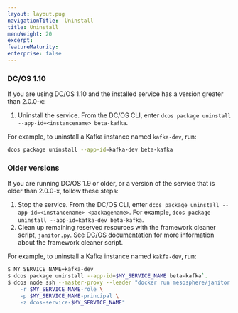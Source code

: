 ```yaml
---
layout: layout.pug
navigationTitle:  Uninstall
title: Uninstall
menuWeight: 20
excerpt:
featureMaturity:
enterprise: false
---
```


<!-- This source repo for this topic is https://github.com/mesosphere/dcos-commons -->


<!-- THIS CONTENT DUPLICATES THE DC/OS OPERATION GUIDE -->

### DC/OS 1.10

If you are using DC/OS 1.10 and the installed service has a version greater than 2.0.0-x:

1. Uninstall the service. From the DC/OS CLI, enter `dcos package uninstall --app-id=<instancename> beta-kafka`.

For example, to uninstall a Kafka instance named `kafka-dev`, run:

```bash
dcos package uninstall --app-id=kafka-dev beta-kafka
```

### Older versions

If you are running DC/OS 1.9 or older, or a version of the service that is older than 2.0.0-x, follow these steps:

1. Stop the service. From the DC/OS CLI, enter `dcos package uninstall --app-id=<instancename> <packagename>`.
   For example, `dcos package uninstall --app-id=kafka-dev beta-kafka`.
1. Clean up remaining reserved resources with the framework cleaner script, `janitor.py`. See [DC/OS documentation](/1.10/deploying-services/uninstall/#framework-cleaner) for more information about the framework cleaner script.

For example, to uninstall a Kafka instance named `kakfa-dev`, run:

```bash
$ MY_SERVICE_NAME=kafka-dev
$ dcos package uninstall --app-id=$MY_SERVICE_NAME beta-kafka`.
$ dcos node ssh --master-proxy --leader "docker run mesosphere/janitor /janitor.py \
    -r $MY_SERVICE_NAME-role \
    -p $MY_SERVICE_NAME-principal \
    -z dcos-service-$MY_SERVICE_NAME"
```

<!-- END DUPLICATE BLOCK -->
